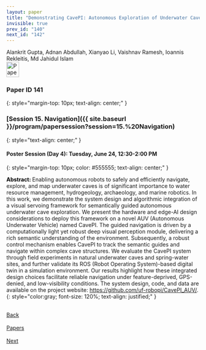 ```yaml
---
layout: paper
title: "Demonstrating CavePI: Autonomous Exploration of Underwater Caves by Semantic Guidance"
invisible: true
prev_id: "140"
next_id: "142"
---
```

<div class="paper-authors">
  <div class="paper-author-box">
    <div class="paper-author-name">Alankrit Gupta, Adnan Abdullah, Xianyao Li, Vaishnav Ramesh, Ioannis Rekleitis, Md Jahidul Islam</div>
    <div class="paper-author-uni"></div>
  </div>
</div>

<div class="paper-pdf">
  <div>
    <a href="https://www.roboticsproceedings.org/rss21/p141.pdf" title="Download PDF" target="_blank">
      <img src="{{ site.baseurl }}/images/paper_link_cardinal_red.png" alt="Paper PDF" width="33" height="40" />
    </a>
  </div>
</div>

### Paper ID 141
{: style="margin-top: 10px; text-align: center;" }

### [Session 15. Navigation]({{ site.baseurl }}/program/papersession?session=15.%20Navigation)
{: style="text-align: center;" }

#### Poster Session (Day 4): Tuesday, June 24, 12:30-2:00 PM
{: style="margin-top: 10px; color: #555555; text-align: center;" }

<b style="color: black;">Abstract: </b>Enabling autonomous robots to safely and efficiently navigate, explore, and map underwater caves is of significant importance to water resource management, hydrogeology, archaeology, and marine robotics. In this work, we demonstrate the system design and algorithmic integration of a visual servoing framework for semantically guided autonomous underwater cave exploration. We present the hardware and edge-AI design considerations to deploy this framework on a novel AUV (Autonomous Underwater Vehicle) named CavePI. The guided navigation is driven by a computationally light yet robust deep visual perception module, delivering a rich semantic understanding of the environment. Subsequently, a robust control mechanism enables CavePI to track the semantic guides and navigate within complex cave structures. We evaluate the CavePI system through field experiments in natural underwater caves and spring-water sites, and further validate its ROS (Robot Operating System)-based digital twin in a simulation environment. Our results highlight how these integrated design choices facilitate reliable navigation under feature-deprived, GPS-denied, and low-visibility conditions. The system design, code, and data are available on the project website: https://github.com/uf-robopi/CavePI_AUV/.
{: style="color:gray; font-size: 120%; text-align: justified;" }

<div class="paper-menu">
  <div class="paper-menu-inner">
    <a href="{{ site.baseurl }}/program/papers/140/" title="Previous Paper">
            <div class="paper-menu-icon">
                <i class="fas fa-arrow-left"></i><br>
                <span class="paper-menu-label">Back</span>
            </div>
        </a>
    <a href="{{ site.baseurl }}/program/papers" title="All Papers">
      <div class="paper-menu-icon">
        <i class="fas fa-list"></i><br>
        <span class="paper-menu-label">Papers</span>
      </div>
    </a>
    <a href="{{ site.baseurl }}/program/papers/142/" title="Next Paper">
            <div class="paper-menu-icon">
                <i class="fas fa-arrow-right"></i><br>
                <span class="paper-menu-label">Next</span>
            </div>
        </a>
  </div>
</div>
